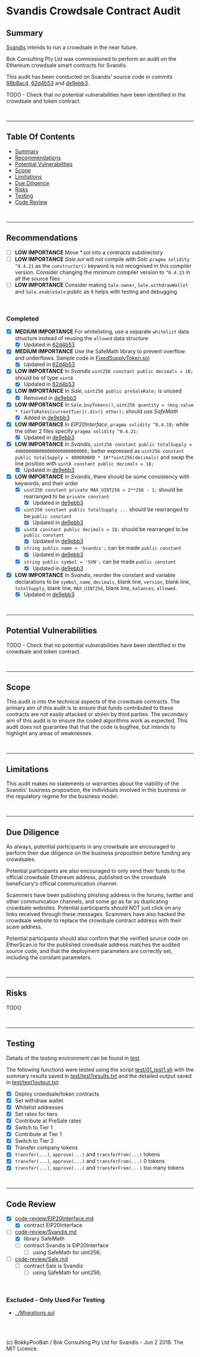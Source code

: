 # Svandis Crowdsale Contract Audit

## Summary

[Svandis](https://svandis.io/) intends to run a crowdsale in the near future.

Bok Consulting Pty Ltd was commissioned to perform an audit on the Ethereum crowdsale smart contracts for Svandis.

This audit has been conducted on Svandis' source code in commits
[88b8ac4](https://github.com/svandisproject/smart-contract/commit/88b8ac47747e81f23d7e653affc3614691894845),
[62d4b53](https://github.com/svandisproject/smart-contract/commit/62d4b53fd32ec6f1c650bfc09890661652dae663) and
[de9ebb3](https://github.com/svandisproject/smart-contract/commit/de9ebb3c6fd3295b1f98abef98f2364c744e4652).

TODO - Check that no potential vulnerabilities have been identified in the crowdsale and token contract.

<br />

<hr />

## Table Of Contents

* [Summary](#summary)
* [Recommendations](#recommendations)
* [Potential Vulnerabilities](#potential-vulnerabilities)
* [Scope](#scope)
* [Limitations](#limitations)
* [Due Diligence](#due-diligence)
* [Risks](#risks)
* [Testing](#testing)
* [Code Review](#code-review)

<br />

<hr />

## Recommendations

* [ ] **LOW IMPORTANCE** Move *.sol into a *contracts* subdirectory
* [ ] **LOW IMPORTANCE** *Sale.sol* will not compile with Solc `pragma solidity ^0.4.21` as the `constructor()` keyword is not recognised in this compiler version. Consider changing the minimum compiler version to `^0.4.23` in all the source files
* [ ] **LOW IMPORTANCE** Consider making `Sale.owner`, `Sale.withdrawWallet` and `Sale.enableSale` public as it helps with testing and debugging

<br />

### Completed

* [x] **MEDIUM IMPORTANCE** For whitelisting, use a separate `whitelist` data structure instead of reusing the `allowed` data structure
  * [x] Updated in [62d4b53](https://github.com/svandisproject/smart-contract/commit/62d4b53fd32ec6f1c650bfc09890661652dae663)
* [x] **MEDIUM IMPORTANCE** Use the SafeMath library to prevent overflow and underflows. Sample code in [FixedSupplyToken.sol](https://github.com/bokkypoobah/Tokens/blob/master/contracts/FixedSupplyToken.sol)
  * [x] Updated in [62d4b53](https://github.com/svandisproject/smart-contract/commit/62d4b53fd32ec6f1c650bfc09890661652dae663)
* [x] **LOW IMPORTANCE** In *Svandis* `uint256 constant public decimals = 18;` should be of type `uint8`
  * [x] Updated in [62d4b53](https://github.com/svandisproject/smart-contract/commit/62d4b53fd32ec6f1c650bfc09890661652dae663)
* [x] **LOW IMPORTANCE** In *Sale*, `uint256 public preSaleRate;` is unused
  * [x] Removed in [de9ebb3](https://github.com/svandisproject/smart-contract/commit/de9ebb3c6fd3295b1f98abef98f2364c744e4652)
* [x] **LOW IMPORTANCE** In `Sale.buyTokens()`, `uint256 quantity = (msg.value * tierToRates[currentTier]).div(1 ether);` should use *SafeMath*
  * [x] Added in [de9ebb3](https://github.com/svandisproject/smart-contract/commit/de9ebb3c6fd3295b1f98abef98f2364c744e4652)
* [x] **LOW IMPORTANCE** In *EIP20Interface*, `pragma solidity ^0.4.19;` while the other 2 files specify `pragma solidity ^0.4.21;`
  * [x] Updated in [de9ebb3](https://github.com/svandisproject/smart-contract/commit/de9ebb3c6fd3295b1f98abef98f2364c744e4652)
* [x] **LOW IMPORTANCE** In *Svandis*, `uint256 constant public totalSupply = 400000000000000000000000000;` better expressed as `uint256 constant public totalSupply = 400000000 * 10**uint256(decimals)` and swap the line position with `uint8 constant public decimals = 18;`
  * [x] Updated in [de9ebb3](https://github.com/svandisproject/smart-contract/commit/de9ebb3c6fd3295b1f98abef98f2364c744e4652)
* [x] **LOW IMPORTANCE** In *Svandis*, there should be some consistency with keywords, and their order
  * [x] `uint256 constant private MAX_UINT256 = 2**256 - 1;` should be rearranged to be `private constant`
    * [x] Updated in [de9ebb3](https://github.com/svandisproject/smart-contract/commit/de9ebb3c6fd3295b1f98abef98f2364c744e4652)
  * [x] `uint256 constant public totalSupply ...` should be rearranged to be `public constant`
    * [x] Updated in [de9ebb3](https://github.com/svandisproject/smart-contract/commit/de9ebb3c6fd3295b1f98abef98f2364c744e4652)
  * [x] `uint8 constant public decimals = 18;` should be rearranged to be `public constant`
    * [x] Updated in [de9ebb3](https://github.com/svandisproject/smart-contract/commit/de9ebb3c6fd3295b1f98abef98f2364c744e4652)
  * [x] `string public name = 'Svandis';` can be made `public constant`
    * [x] Updated in [de9ebb3](https://github.com/svandisproject/smart-contract/commit/de9ebb3c6fd3295b1f98abef98f2364c744e4652)
  * [x] `string public symbol = 'SVN';` can be made `public constant`
    * [x] Updated in [de9ebb3](https://github.com/svandisproject/smart-contract/commit/de9ebb3c6fd3295b1f98abef98f2364c744e4652)
* [x] **LOW IMPORTANCE** In *Svandis*, reorder the constant and variable declarations to be `symbol`, `name`, `decimals`, blank line, `version`, blank line, `totalSupply`, blank line, `MAX_UINT256`, blank line, `balances`, `allowed`.
  * [x] Updated in [de9ebb3](https://github.com/svandisproject/smart-contract/commit/de9ebb3c6fd3295b1f98abef98f2364c744e4652)

<br />

<hr />

## Potential Vulnerabilities

TODO - Check that no potential vulnerabilities have been identified in the crowdsale and token contract.

<br />

<hr />

## Scope

This audit is into the technical aspects of the crowdsale contracts. The primary aim of this audit is to ensure that funds
contributed to these contracts are not easily attacked or stolen by third parties. The secondary aim of this audit is to
ensure the coded algorithms work as expected. This audit does not guarantee that that the code is bugfree, but intends to
highlight any areas of weaknesses.

<br />

<hr />

## Limitations

This audit makes no statements or warranties about the viability of the Svandis' business proposition, the individuals
involved in this business or the regulatory regime for the business model.

<br />

<hr />

## Due Diligence

As always, potential participants in any crowdsale are encouraged to perform their due diligence on the business proposition
before funding any crowdsales.

Potential participants are also encouraged to only send their funds to the official crowdsale Ethereum address, published on
the crowdsale beneficiary's official communication channel.

Scammers have been publishing phishing address in the forums, twitter and other communication channels, and some go as far as
duplicating crowdsale websites. Potential participants should NOT just click on any links received through these messages.
Scammers have also hacked the crowdsale website to replace the crowdsale contract address with their scam address.
 
Potential participants should also confirm that the verified source code on EtherScan.io for the published crowdsale address
matches the audited source code, and that the deployment parameters are correctly set, including the constant parameters.

<br />

<hr />

## Risks

TODO

<br />

<hr />

## Testing

Details of the testing environment can be found in [test](test).

The following functions were tested using the script [test/01_test1.sh](test/01_test1.sh) with the summary results saved
in [test/test1results.txt](test/test1results.txt) and the detailed output saved in [test/test1output.txt](test/test1output.txt):

* [x] Deploy crowdsale/token contracts
* [x] Set withdraw wallet
* [x] Whitelist addresses
* [x] Set rates for tiers
* [x] Contribute at PreSale rates
* [x] Switch to Tier 1
* [x] Contribute at Tier 1
* [x] Switch to Tier 2
* [x] Transfer company tokens
* [x] `transfer(...)`, `approve(...)` and `transferFrom(...)` tokens
* [x] `transfer(...)`, `approve(...)` and `transferFrom(...)` 0 tokens
* [x] `transfer(...)`, `approve(...)` and `transferFrom(...)` too many tokens

<br />

<hr />

## Code Review

* [x] [code-review/EIP20Interface.md](code-review/EIP20Interface.md)
  * [x] contract EIP20Interface
* [ ] [code-review/Svandis.md](code-review/Svandis.md)
  * [x] library SafeMath
  * [ ] contract Svandis is EIP20Interface
    * [ ] using SafeMath for uint256;
* [ ] [code-review/Sale.md](code-review/Sale.md)
  * [ ] contract Sale is Svandis
    * [ ] using SafeMath for uint256;

<br />

### Excluded - Only Used For Testing

* [../Migrations.sol](../Migrations.sol)

<br />

<br />

(c) BokkyPooBah / Bok Consulting Pty Ltd for Svandis - Jun 2 2018. The MIT Licence.